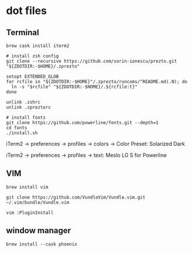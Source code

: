 # dot files

## Terminal

```
brew cask install iterm2

# install zsh config
git clone --recursive https://github.com/sorin-ionescu/prezto.git "${ZDOTDIR:-$HOME}/.zprezto"

setopt EXTENDED_GLOB
for rcfile in "${ZDOTDIR:-$HOME}"/.zprezto/runcoms/^README.md(.N); do
  ln -s "$rcfile" "${ZDOTDIR:-$HOME}/.${rcfile:t}"
done

unlink .zshrc
unlink .zpreztorc

# install fonts
git clone https://github.com/powerline/fonts.git --depth=1
cd fonts
./install.sh
```


iTerm2 → preferences → profiles → colors → Color Preset: Solarized Dark

iTerm2 → preferences → profiles → text: Meslo LG S for Powerline

## VIM

```
brew install vim

git clone https://github.com/VundleVim/Vundle.vim.git ~/.vim/bundle/Vundle.vim

vim :PluginInstall
```

## window manager

```
brew install --cask phoenix
```
